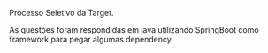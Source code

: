 Processo Seletivo da Target.

As questões foram respondidas em java utilizando SpringBoot como framework para pegar algumas dependency.
